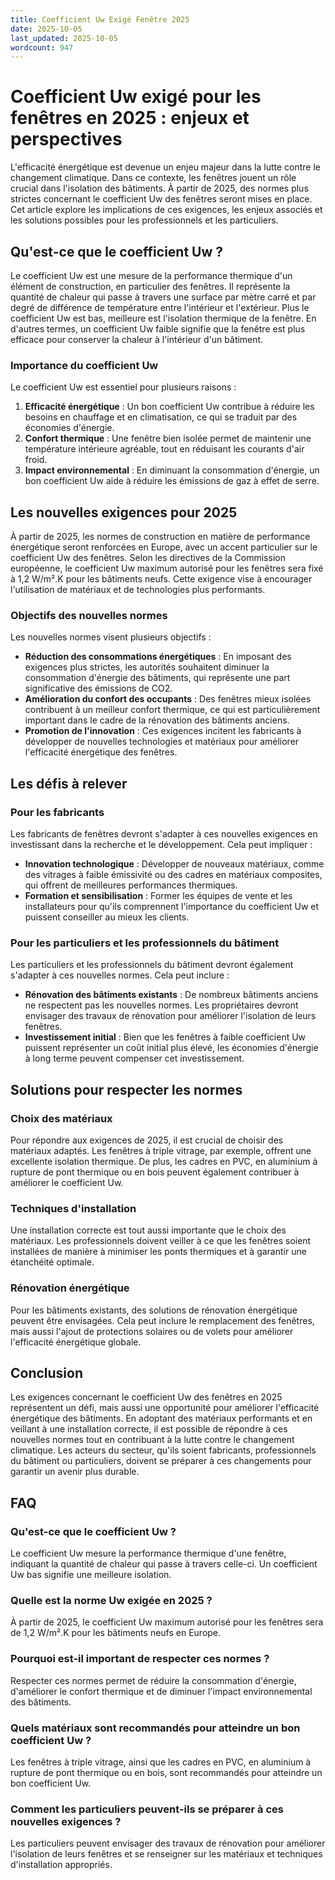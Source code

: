 ```yaml
---
title: Coefficient Uw Exigé Fenêtre 2025
date: 2025-10-05
last_updated: 2025-10-05
wordcount: 947
---
```


# Coefficient Uw exigé pour les fenêtres en 2025 : enjeux et perspectives

L'efficacité énergétique est devenue un enjeu majeur dans la lutte contre le changement climatique. Dans ce contexte, les fenêtres jouent un rôle crucial dans l'isolation des bâtiments. À partir de 2025, des normes plus strictes concernant le coefficient Uw des fenêtres seront mises en place. Cet article explore les implications de ces exigences, les enjeux associés et les solutions possibles pour les professionnels et les particuliers.

## Qu'est-ce que le coefficient Uw ?

Le coefficient Uw est une mesure de la performance thermique d'un élément de construction, en particulier des fenêtres. Il représente la quantité de chaleur qui passe à travers une surface par mètre carré et par degré de différence de température entre l'intérieur et l'extérieur. Plus le coefficient Uw est bas, meilleure est l'isolation thermique de la fenêtre. En d'autres termes, un coefficient Uw faible signifie que la fenêtre est plus efficace pour conserver la chaleur à l'intérieur d'un bâtiment.

### Importance du coefficient Uw

Le coefficient Uw est essentiel pour plusieurs raisons :

1. **Efficacité énergétique** : Un bon coefficient Uw contribue à réduire les besoins en chauffage et en climatisation, ce qui se traduit par des économies d'énergie.
2. **Confort thermique** : Une fenêtre bien isolée permet de maintenir une température intérieure agréable, tout en réduisant les courants d'air froid.
3. **Impact environnemental** : En diminuant la consommation d'énergie, un bon coefficient Uw aide à réduire les émissions de gaz à effet de serre.

## Les nouvelles exigences pour 2025

À partir de 2025, les normes de construction en matière de performance énergétique seront renforcées en Europe, avec un accent particulier sur le coefficient Uw des fenêtres. Selon les directives de la Commission européenne, le coefficient Uw maximum autorisé pour les fenêtres sera fixé à 1,2 W/m².K pour les bâtiments neufs. Cette exigence vise à encourager l'utilisation de matériaux et de technologies plus performants.

### Objectifs des nouvelles normes

Les nouvelles normes visent plusieurs objectifs :

- **Réduction des consommations énergétiques** : En imposant des exigences plus strictes, les autorités souhaitent diminuer la consommation d'énergie des bâtiments, qui représente une part significative des émissions de CO2.
- **Amélioration du confort des occupants** : Des fenêtres mieux isolées contribuent à un meilleur confort thermique, ce qui est particulièrement important dans le cadre de la rénovation des bâtiments anciens.
- **Promotion de l'innovation** : Ces exigences incitent les fabricants à développer de nouvelles technologies et matériaux pour améliorer l'efficacité énergétique des fenêtres.

## Les défis à relever

### Pour les fabricants

Les fabricants de fenêtres devront s'adapter à ces nouvelles exigences en investissant dans la recherche et le développement. Cela peut impliquer :

- **Innovation technologique** : Développer de nouveaux matériaux, comme des vitrages à faible émissivité ou des cadres en matériaux composites, qui offrent de meilleures performances thermiques.
- **Formation et sensibilisation** : Former les équipes de vente et les installateurs pour qu'ils comprennent l'importance du coefficient Uw et puissent conseiller au mieux les clients.

### Pour les particuliers et les professionnels du bâtiment

Les particuliers et les professionnels du bâtiment devront également s'adapter à ces nouvelles normes. Cela peut inclure :

- **Rénovation des bâtiments existants** : De nombreux bâtiments anciens ne respectent pas les nouvelles normes. Les propriétaires devront envisager des travaux de rénovation pour améliorer l'isolation de leurs fenêtres.
- **Investissement initial** : Bien que les fenêtres à faible coefficient Uw puissent représenter un coût initial plus élevé, les économies d'énergie à long terme peuvent compenser cet investissement.

## Solutions pour respecter les normes

### Choix des matériaux

Pour répondre aux exigences de 2025, il est crucial de choisir des matériaux adaptés. Les fenêtres à triple vitrage, par exemple, offrent une excellente isolation thermique. De plus, les cadres en PVC, en aluminium à rupture de pont thermique ou en bois peuvent également contribuer à améliorer le coefficient Uw.

### Techniques d'installation

Une installation correcte est tout aussi importante que le choix des matériaux. Les professionnels doivent veiller à ce que les fenêtres soient installées de manière à minimiser les ponts thermiques et à garantir une étanchéité optimale.

### Rénovation énergétique

Pour les bâtiments existants, des solutions de rénovation énergétique peuvent être envisagées. Cela peut inclure le remplacement des fenêtres, mais aussi l'ajout de protections solaires ou de volets pour améliorer l'efficacité énergétique globale.

## Conclusion

Les exigences concernant le coefficient Uw des fenêtres en 2025 représentent un défi, mais aussi une opportunité pour améliorer l'efficacité énergétique des bâtiments. En adoptant des matériaux performants et en veillant à une installation correcte, il est possible de répondre à ces nouvelles normes tout en contribuant à la lutte contre le changement climatique. Les acteurs du secteur, qu'ils soient fabricants, professionnels du bâtiment ou particuliers, doivent se préparer à ces changements pour garantir un avenir plus durable.

## FAQ

### Qu'est-ce que le coefficient Uw ?

Le coefficient Uw mesure la performance thermique d'une fenêtre, indiquant la quantité de chaleur qui passe à travers celle-ci. Un coefficient Uw bas signifie une meilleure isolation.

### Quelle est la norme Uw exigée en 2025 ?

À partir de 2025, le coefficient Uw maximum autorisé pour les fenêtres sera de 1,2 W/m².K pour les bâtiments neufs en Europe.

### Pourquoi est-il important de respecter ces normes ?

Respecter ces normes permet de réduire la consommation d'énergie, d'améliorer le confort thermique et de diminuer l'impact environnemental des bâtiments.

### Quels matériaux sont recommandés pour atteindre un bon coefficient Uw ?

Les fenêtres à triple vitrage, ainsi que les cadres en PVC, en aluminium à rupture de pont thermique ou en bois, sont recommandés pour atteindre un bon coefficient Uw.

### Comment les particuliers peuvent-ils se préparer à ces nouvelles exigences ?

Les particuliers peuvent envisager des travaux de rénovation pour améliorer l'isolation de leurs fenêtres et se renseigner sur les matériaux et techniques d'installation appropriés.
